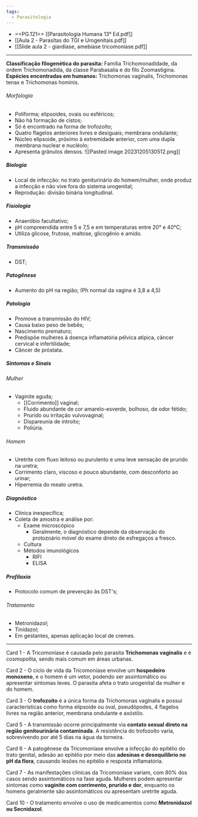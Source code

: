 ```yaml
---
tags:
  - Parasitologia
---
```

* ==PG.121== [[Parasitologia Humana 13° Ed.pdf]]
* [[Aula 2 - Parasitas do TGI e Urogenitais.pdf]]
* [[Slide aula 2 - giardíase, amebíase tricomoníase.pdf]]
---
__Classificação filogenética do parasita:__ Família Trichomonadidade, da ordem Trichomonadida, da classe Parabasalia e do filo Zoomastigina. 
__Espécies encontradas em humanos:__ Trichomonas vaginalis, Trichomonas tenax e Trichomonas hominis. 
###### Morfologia
* Poliforma; elipsoides, ovais ou esféricos; 
* Não há formação de cistos;
* Só é encontrado na forma de trofozoíto;
* Quatro flagelos anteriores livres e desiguais; membrana ondulante;
* Núcleo elipsoide, próximo à extremidade anterior, com uma dupla membrana nuclear e nucléolo;
* Apresenta grânulos densos.
![[Pasted image 20231205130512.png]]
##### Biologia 
* Local de infecção: no trato geniturinário do homem/mulher, onde produz a infecção e não vive fora do sistema urogenital; 
* Reprodução: divisão binária longitudinal. 
##### Fisiologia
* Anaeróbio facultativo;
* pH compreendida entre 5 e 7,5 e em temperaturas entre 20° e 40°C; 
* Utiliza glicose, frutose, maltose, glicogênio e amido. 
##### Transmissão 
* DST; 
##### Patogênese
* Aumento do pH na região; (Ph normal da vagina é 3,8 a 4,5)
##### Patologia 
* Promove a transmissão do HIV;
* Causa baixo peso de bebês; 
* Nascimento prematuro; 
* Predispõe mulheres à doença inflamatória pélvica atípica, câncer cervical e infertilidade;
* Câncer de próstata.
##### Sintomas e Sinais
###### Mulher
* Vaginite aguda;
	* [[Corrimento]] vaginal; 
	* Fluido abundante de cor amarelo-esverde, bolhoso, de odor fétido;
	* Prurido ou irritação vulvovaginal; 
	* Dispareunia de introito; 
	* Poliúria. 
###### Homem 
* Uretrite com fluxo leitoso ou purulento e uma leve sensação de prurido na uretra; 
* Corrimento claro, viscoso e pouco abundante, com desconforto ao urinar; 
* Hiperremia do meato uretra.
##### Diagnóstico
* Clínica inespecífica; 
* Coleta de amostra e análise por:
	* Exame microscópico
		* Geralmente, o diagnóstico depende da observação do protozoário móvel do exame direto de esfregaços a fresco. 
	* Cultura
	* Métodos imunológicos
		* RIFI
		* ELISA
##### Profilaxia  
* Protocolo comum de prevenção às DST's;
###### Tratamento
* Metronidazol; 
* Tinidazol;
* Em gestantes, apenas aplicação local de cremes. 


---

Card 1 - A Tricomoníase é causada pelo parasita **Trichomonas vaginalis** e é cosmopolita, sendo mais comum em áreas urbanas.
<!--SR:!2023-12-11,22,230-->

Card 2 - O ciclo de vida da Tricomoníase envolve um **hospedeiro monoxeno**, e o homem é um vetor, podendo ser assintomático ou apresentar sintomas leves. O parasita afeta o trato urogenital da mulher e do homem.
<!--SR:!2023-11-30,18,270-->

Card 3 - O **trofozoíto** é a única forma da Trichomonas vaginalis e possui características como forma elipsoide ou oval, pseudópodes, 4 flagelos livres na região anterior, membrana ondulante e axóstilo.
<!--SR:!2023-11-28,6,230-->

Card 5 - A transmissão ocorre principalmente via **contato sexual direto na região genitourinária contaminada**. A resistência do trofozoíto varia, sobrevivendo por até 5 dias na água da torneira.
<!--SR:!2023-12-12,23,250-->

Card 6 - A patogênese da Tricomoníase envolve a infecção do epitélio do trato genital, adesão ao epitélio por meio das **adesinas e desequilíbrio no pH da flora**, causando lesões no epitélio e resposta inflamatória.
<!--SR:!2023-11-26,4,190-->

Card 7 - As manifestações clínicas da Tricomoníase variam, com 80% dos casos sendo assintomáticos na fase aguda. Mulheres podem apresentar sintomas como **vaginite com corrimento, prurido e dor**, enquanto os homens geralmente são assintomáticos ou apresentam uretrite aguda.
<!--SR:!2023-12-02,10,210-->

Card 10 - O tratamento envolve o uso de medicamentos como **Metronidazol ou Secnidazol**.
<!--SR:!2023-11-30,18,250-->


